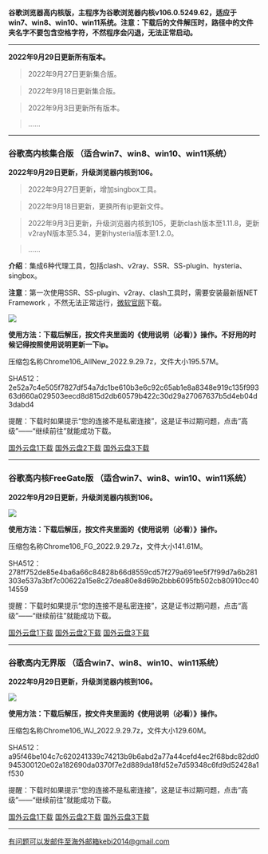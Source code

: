 **谷歌浏览器高内核版，主程序为谷歌浏览器内核v106.0.5249.62，适应于win7、win8、win10、win11系统。注意：下载后的文件解压时，路径中的文件夹名字不要包含空格字符，不然程序会闪退，无法正常启动。**

***

**2022年9月29日更新所有版本。**

> 2022年9月27日更新集合版。

> 2022年9月18日更新集合版。

> 2022年9月3日更新所有版本。

> ......

***

### 谷歌高内核集合版  （适合win7、win8、win10、win11系统）

**2022年9月29日更新，升级浏览器内核到106。**

> 2022年9月27日更新，增加singbox工具。

> 2022年9月18日更新，更换所有ip更新文件。

> 2022年9月3日更新，升级浏览器内核到105，更新clash版本至1.11.8，更新v2rayN版本至5.34，更新hysteria版本至1.2.0。

> ......

**介绍**：集成6种代理工具，包括clash、v2ray、SSR、SS-plugin、hysteria、singbox。

**注意**：第一次使用SSR、SS-plugin、v2ray、clash工具时，需要安装最新版NET Framework ，不然无法正常运行，[微软官网](https://dotnet.microsoft.com/zh-cn/download/dotnet-framework/net48)下载。

![](https://fastly.jsdelivr.net/gh/Alvin9999/pac2/softimag/chrome105.png)

**使用方法：下载后解压，按文件夹里面的《使用说明（必看）》操作。不好用的时候记得按照使用说明更新一下ip。**

压缩包名称Chrome106_AllNew_2022.9.29.7z，文件大小195.57M。

SHA512：2e52a7c4e505f7827df54a7dc1be610b3e6c92c65ab1e8a8348e919c135f99363d660a029503eecd8d815d2db60579b422c30d29a27067637b5d4eb04d3dabd4

提醒：下载时如果提示“您的连接不是私密连接”，这是证书过期问题，点击“高级”——“继续前往”就能成功下载。

[国外云盘1下载](https://d2.freessr2.xyz/Chrome106_AllNew_2022.9.29.7z) 
[国外云盘2下载](https://tr201.free4444.xyz/Chrome106_AllNew_2022.9.29.7z) 
[国外云盘3下载](https://free.zhujicn2.net/Chrome106_AllNew_2022.9.29.7z) 

***

### 谷歌高内核FreeGate版  （适合win7、win8、win10、win11系统）

**2022年9月29日更新，升级浏览器内核到106。**

![](https://fastly.jsdelivr.net/gh/Alvin9999/pac2/softimag/chrome9611282.PNG)

**使用方法：下载后解压，按文件夹里面的《使用说明（必看）》操作。**

压缩包名称Chrome106_FG_2022.9.29.7z，文件大小141.61M。

SHA512：278ff752de85e4ba6a66c84828b66d8559cd57f279a691ee5f7f99d7a6b281303e537a3bf7c00622a15e8c27dea80e8d69b2bbb6095fb502cb80910cc4014559

提醒：下载时如果提示“您的连接不是私密连接”，这是证书过期问题，点击“高级”——“继续前往”就能成功下载。

[国外云盘1下载](https://d2.freessr2.xyz/Chrome106_FG_2022.9.29.7z) 
[国外云盘2下载](https://tr201.free4444.xyz/Chrome106_FG_2022.9.29.7z) 
[国外云盘3下载](https://free.zhujicn2.net/Chrome106_FG_2022.9.29.7z) 

***

### 谷歌高内无界版  （适合win7、win8、win10、win11系统）

**2022年9月29日更新，升级浏览器内核到106。**

![](https://fastly.jsdelivr.net/gh/Alvin9999/pac2/softimag/chrome9611283.PNG)

**使用方法：下载后解压，按文件夹里面的《使用说明（必看）》操作。**

压缩包名称Chrome106_WJ_2022.9.29.7z，文件大小129.60M。

SHA512：a95f46be104c7c620241339c74213b9b6abd2a77a44cefd4ec2f68bdc82dd0945300120e02a182690da0370f7e2d889da18fd52e7d59348c6fd9d52428a1f530

提醒：下载时如果提示“您的连接不是私密连接”，这是证书过期问题，点击“高级”——“继续前往”就能成功下载。

[国外云盘1下载](https://d2.freessr2.xyz/Chrome106_WJ_2022.9.29.7z) 
[国外云盘2下载](https://tr201.free4444.xyz/Chrome106_WJ_2022.9.29.7z) 
[国外云盘3下载](https://free.zhujicn2.net/Chrome106_WJ_2022.9.29.7z) 


***

有问题可以发邮件至海外邮箱kebi2014@gmail.com